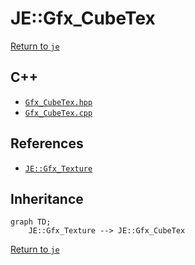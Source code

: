 # JE::Gfx_CubeTex

[Return to `je`](/docs/je.md)

## C++

- [`Gfx_CubeTex.hpp`](/src/je/Gfx_CubeTex.hpp)
- [`Gfx_CubeTex.cpp`](/src/je/Gfx_CubeTex.cpp)

## References

- [`JE::Gfx_Texture`](/docs/je/Gfx_Texture.md)

## Inheritance

```mermaid
graph TD;
    JE::Gfx_Texture --> JE::Gfx_CubeTex
```

[Return to `je`](/docs/je.md)